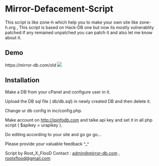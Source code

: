 # Mirror-Defacement-Script

This script is like zone-h which help you to make your own site like zone-h.org , This script is based on Hack-DB one but now its mostly vulnerablity patched if any remained unpatched you can patch it and also let me know about it. 

<h2>Demo</h3>  https://mirror-db.com/old

<img src="http://prntscr.com/7j3k5q">

<h2>Installation</h3> 

Make a DB from your cPanel and configure user in it.

Upload the DB sql file ( db/db.sql) in newly created DB and then delete it.

Change ur db config in inc/config.php.

Make account on http://ipinfodb.com and talke api key and set it in all php script ( $apikey = urapikey ).

Do editing according to your site and go go go...

Please provide your valuable feedback ^_^ 

Script by Root_X_FlooD
Contact : admin@mirror-db.com , rootxflood@gmail.com
